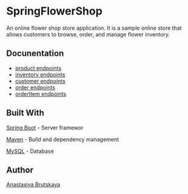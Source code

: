 # SpringFlowerShop
An online flower shop store application. It is a sample online store that allows customers to browse, order, and manage flower inventory. 

## Docunentation
- [product endpoints](https://github.com/nastenka-ooops/SpringFlowerShop/blob/main/documentation/endpointsForProduct.txt)
- [inventory endpoints](https://github.com/nastenka-ooops/SpringFlowerShop/blob/main/documentation/endpointsInventory.txt)
- [customer endpoints](https://github.com/nastenka-ooops/SpringFlowerShop/blob/main/documentation/endpointsCustomer.txt)
- [order endpoints](https://github.com/nastenka-ooops/SpringFlowerShop/blob/main/documentation/endpointsOrder.txt)
- [orderItem endpoints](https://github.com/nastenka-ooops/SpringFlowerShop/blob/main/documentation/endpointsOrderItem.txt)

## Built With

[Spring Boot](https://spring.io/projects/spring-boot/) - Server framewor

[Maven](https://maven.apache.org) - Build and dependency management

[MySQL](https://www.mysql.com) - Database

## Author
[Anastasiya Brutskaya](https://github.com/nastenka-ooops)
